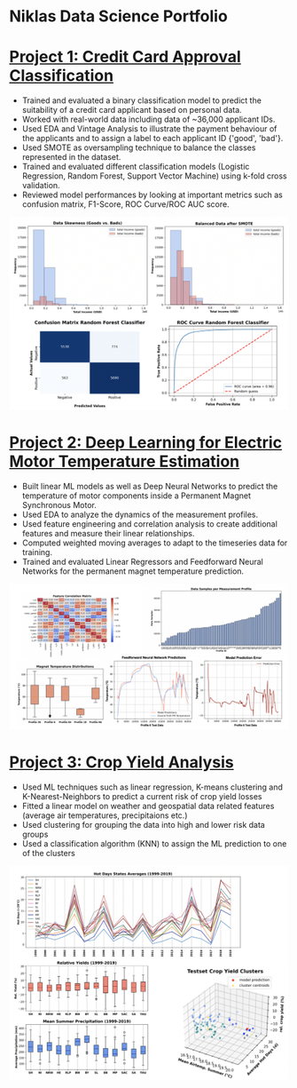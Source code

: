 # Niklas Data Science Portfolio


# [Project 1: Credit Card Approval Classification](https://github.com/nikprt/Creditcard_Approval_Classification)
* Trained and evaluated a binary classification model to predict the suitability of a credit card applicant based on personal data.
* Worked with real-world data including data of ~36,000 applicant IDs.
* Used EDA and Vintage Analysis to illustrate the payment behaviour of the applicants and to assign a label to each applicant ID {'good', 'bad'}.
* Used SMOTE as oversampling technique to balance the classes represented in the dataset.
* Trained and evaluated different classification models (Logistic Regression, Random Forest, Support Vector Machine) using k-fold cross validation.
* Reviewed model performances by looking at important metrics such as confusion matrix, F1-Score, ROC Curve/ROC AUC score.

![](/images/cc_figures.png)


# [Project 2: Deep Learning for Electric Motor Temperature Estimation](https://github.com/nikprt/PMSM_Temperature_Estimation)
* Built linear ML models as well as Deep Neural Networks to predict the temperature of motor components inside a Permanent Magnet Synchronous Motor.
* Used EDA to analyze the dynamics of the measurement profiles.
* Used feature engineering and correlation analysis to create additional features and measure their linear relationships.
* Computed weighted moving averages to adapt to the timeseries data for training.
* Trained and evaluated Linear Regressors and Feedforward Neural Networks for the permanent magnet temperature prediction.

![](/images/pmsm_figures.png)


# [Project 3: Crop Yield Analysis](https://github.com/nikprt/Crop_Yield_Analysis)
* Used ML techniques such as linear regression, K-means clustering and K-Nearest-Neighbors to predict a current risk of crop yield losses
* Fitted a linear model on weather and geospatial data related features (average air temperatures, precipitaions etc.)
* Used clustering for grouping the data into high and lower risk data groups
* Used a classification algorithm (KNN) to assign the ML prediction to one of the clusters

![](/images/crop_yield_figures.png)
